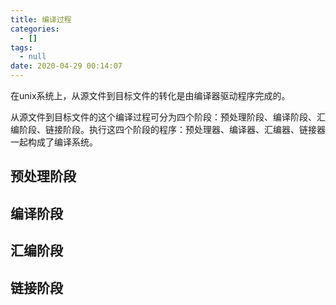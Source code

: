 ```yaml
---
title: 编译过程
categories:
  - []
tags:
  - null
date: 2020-04-29 00:14:07
---
```


<!--more-->
在unix系统上，从源文件到目标文件的转化是由编译器驱动程序完成的。

从源文件到目标文件的这个编译过程可分为四个阶段：预处理阶段、编译阶段、汇编阶段、链接阶段。执行这四个阶段的程序：预处理器、编译器、汇编器、链接器一起构成了编译系统。

## 预处理阶段

## 编译阶段

## 汇编阶段

## 链接阶段